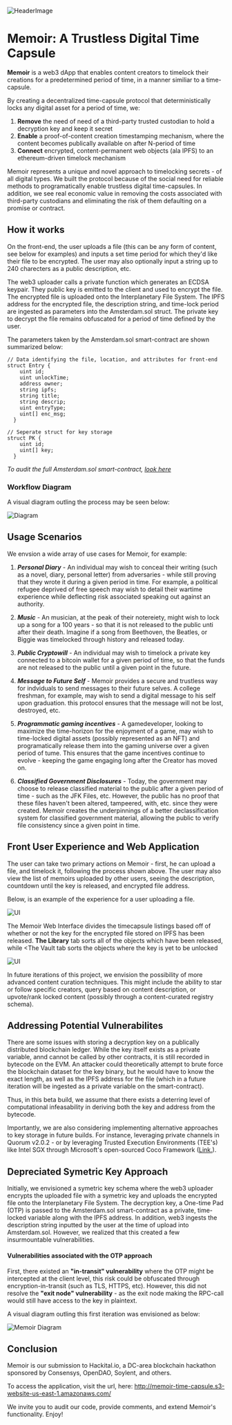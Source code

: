 ![HeaderImage](https://github.com/emcd173/EminenceAlignment/blob/master/Memoir%20Logo.PNG)

# Memoir: A Trustless Digital Time Capsule

<b>Memoir</b> is a web3 dApp that enables content creators to timelock their creations for a predetermined period of time, in a manner similiar to a time-capsule.

By creating a decentralized time-capsule protocol that deterministically locks any digital asset for a period of time, we: 
  1. <b>Remove</b> the need of need of a third-party trusted custodian to hold a decryption key and keep it secret
  2. <b>Enable</b> a proof-of-content creation timestamping mechanism, where the content becomes publically available on after N-period of time
  3. <b>Connect</b> encrypted, content-permanent web objects (ala IPFS) to an ethereum-driven timelock mechanism

Memoir represents a unique and novel approach to timelocking secrets - of all digital types.  We built the protocol because of the social need for reliable methods to programatically enable trustless digital time-capsules.  In addition, we see real economic value in removing the costs associated with third-party custodians and eliminating the risk of them defaulting on a promise or contract.


## How it works

On the front-end, the user uploads a file (this can be any form of content, see below for examples) and inputs a set time period for which they'd like their file to be encrypted.  The user may also optionally input a string up to 240 charecters as a public description, etc.

The web3 uploader calls a private function which generates an ECDSA keypair.  They public key is emitted to the client and used to encrypt the file.  The encrypted file is uploaded onto the Interplanetary File System.  The IPFS address for the encrypted file, the description string, and time-lock period are ingested as parameters into the Amsterdam.sol struct.  The private key to decrypt the file remains obfuscated for a period of time defined by the user.

The parameters taken by the Amsterdam.sol smart-contract are shown summarized below:

```
// Data identifying the file, location, and attributes for front-end
struct Entry {
    uint id;
    uint unlockTime;
    address owner;
    string ipfs;
    string title;
    string descrip;
    uint entryType;
    uint[] enc_msg;
  }

// Seperate struct for key storage
struct PK {
    uint id;
    uint[] key;
  }

```
<i>To audit the full Amsterdam.sol smart-contract, [look here](https://github.com/emcd173/EminenceAlignment/blob/master/client/contracts/Amsterdam.sol)</i>



### Workflow Diagram
A visual diagram outling the process may be seen below:

![Diagram](https://github.com/emcd173/EminenceAlignment/blob/master/Diagram2.PNG)



## Usage Scenarios

We envsion a wide array of use cases for Memoir, for example:

1. <i><b>Personal Diary</b></i> - An individual may wish to conceal their writing (such as a novel, diary, personal letter) from adversaries - while still proving that they wrote it during a given period in time.  For example, a political refugee deprived of free speech may wish to detail their wartime experience while deflecting risk associated speaking out against an authority.  

2. <i><b>Music</b></i> - An musician, at the peak of their notereiety, might wish to lock up a song for a 100 years - so that it is not released to the public unti after their death.  Imagine if a song from Beethoven, the Beatles, or Biggie was timelocked through history and released today.

3. <i><b>Public Cryptowill</b></i> - An individual may wish to timelock a private key connected to a bitcoin wallet for a given period of time, so that the funds are not released to the public until a given point in the future.

4. <i><b>Message to Future Self</b></i> - Memoir provides a secure and trustless way for indviduals to send messages to their future selves.  A college freshman, for example, may wish to send a digital message to his self upon graduation.  this protocol ensures that the message will not be lost, destroyed, etc.

5. <i><b>Programmatic gaming incentives</b></i> - A gamedeveloper, looking to maximize the time-horizon for the enjoyment of a game, may wish to time-locked digital assets (possibly represented as an NFT) and programatically release them into the gaming universe over a given period of tume.  This ensures that the game incentives continue to evolve - keeping the game engaging long after the Creator has moved on.

6. <i><b>Classified Government Disclosures</b></i> - Today, the government may choose to release classified material to the public after a given period of time - such as the JFK Files, etc.  However, the public has no proof that these files haven't been altered, tampeered, with, etc. since they were created.  Memoir creates the underpinnings of a better declassification system for classified government material, allowing the public to verify file consistency since a given point in time.



## Front User Experience and Web Application

The user can take two primary actions on Memoir - first, he can upload a file, and timelock it, following the process shown above.  The user may also view the list of memoirs uploaded by other users, seeing the description, countdown until the key is released, and encrypted file address. 

Below, is an example of the experience for a user uploading a file.

![UI](https://github.com/emcd173/EminenceAlignment/blob/master/MemoirUIGif.gif)

The Memoir Web Interface divides the timecapsule listings based off of whether or not the key for the encrypted file stored on IPFS has been released.  <b>The Library</b> tab sorts all of the objects which have been released, while <The Vault</b> tab sorts the objects where the key is yet to be unlocked

![UI](example)

In future iterations of this project, we envision the possibility of more advanced content curation techniques.  This might include the ability to star or follow specific creators, query based on content description, or upvote/rank locked content (possibly through a content-curated registry schema).



## Addressing Potential Vulnerabilites

There are some issues with storing a decryption key on a publically distributed blockchain ledger.  While the key itself exists as a private variable, annd cannot be called by other contracts, it is still recorded in bytecode on the EVM.  An attacker could theoretically attempt to brute force the blockchain dataset for the key binary, but he would have to know the exact length, as well as the IPFS address for the file (which in a future iteration will be ingested as a private variable on the smart-contract).  

Thus, in this beta build, we assume that there exists a deterring level of computational infeasability in deriving both the key and address from the bytecode.

Importantly, we are also considering implementing alternative approaches to key storage in future builds.  For instance, leveraging private channels in Quorum v2.0.2 - or by leveraging Trusted Execution Environments (TEE's) like Intel SGX through Microsoft's open-sourced Coco Framework ([Link.](https://github.com/azure/coco-framework)).  



## Depreciated Symetric Key Approach

Initially, we envisioned a symetric key schema where the web3 uploader encrypts the uploaded file with a symetric key and uploads the encrypted file onto the Interplanetary File System.  The decryption key, a One-time Pad (OTP) is passed to the Amsterdam.sol smart-contract as a private, time-locked variable along with the IPFS address.  In addition, web3 ingests the description string inputted by the user at the time of upload into Amsterdam.sol.  However, we realized that this created a few insurmountable vulnerabilities.


#### Vulnerabilities associated with the OTP approach

First, there existed an <b>"in-transit" vulnerability</b> where the OTP might be intercepted at the client level, this risk could be obfuscated through encryption-in-transit (such as TLS, HTTPS, etc). However, this did not resolve the <b>"exit node" vulnerability</b> - as the exit node making the RPC-call would still have access to the key in plaintext.

A visual diagram outling this first iteration was envisioned as below:

![Memoir Diagram](https://github.com/emcd173/EminenceAlignment/blob/master/MemoirDiagram%20(2).PNG)


## Conclusion

Memoir is our submission to Hackital.io, a DC-area blockchain hackathon sponsored by Consensys, OpenDAO, Soylent, and others.

To access the application, visit the url, here: http://memoir-time-capsule.s3-website-us-east-1.amazonaws.com/

We invite you to audit our code, provide comments, and extend Memoir's functionality.  Enjoy!
